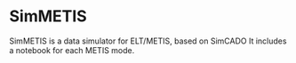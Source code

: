 # SimMETIS
SimMETIS is a data simulator for ELT/METIS, based on SimCADO
It includes a notebook for each METIS mode.
